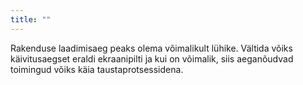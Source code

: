 ```yaml
---
title: ""
---
```

Rakenduse laadimisaeg peaks olema võimalikult lühike. Vältida võiks
käivitusaegset eraldi ekraanipilti ja kui on võimalik, siis aeganõudvad
toimingud võiks käia taustaprotsessidena.
